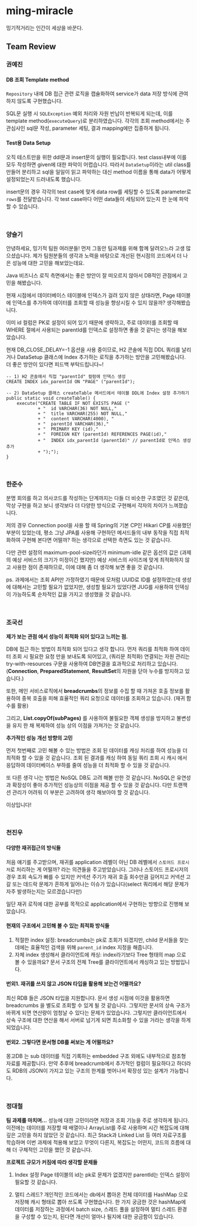# ming-miracle
밍기적거리는 인간이 세상을 바꾼다.


## Team Review

### 권예진

#### DB 조회 Template method

`Repository` 내에 DB 접근 관련 로직을 캡슐화하여 service가 data 저장 방식에 관여하지 않도록 구현했습니다.

SQL문 실행 시 `SQLException` 예외 처리와 자원 반납이 반복되게 되는데, 이를 template method(`executeQuery`)로 분리하였습니다. 각각의 조회 method에서는 주 관심사인 sql문 작성, parameter 세팅, 결과 mapping에만 집중하게 됩니다.

#### Test용 Data Setup

오직 테스트만을 위한 ddl문과 insert문의 실행이 필요합니다. test class내부에 이를 모두 작성하면 given에 대한 파악이 어렵습니다. 따라서 `DataSetup`이라는 util class를 만들어 분리하고 sql을 일일이 읽고 파악하는 대신 method 이름을 통해 data가 어떻게 설정되었는지 드러내도록 했습니다.

insert문의 경우 각각의 test case에 맞게 data row를 세팅할 수 있도록 parameter로 `rows`를 전달받습니다. 각 test case마다 어떤 data들이 세팅되어 있는지 한 눈에 파악할 수 있습니다.

<br/>

### 양슬기

안녕하세요, 밍기적 팀원 여러분들! 먼저 그동안 팀과제를 위해 함께 달려오느라 고생 많으셨습니다.
제가 팀원분들의 생각과 노력을 바탕으로 개선된 현시점의 코드에서 더 나은 성능에 대한 고민을 해보았는데요.

Java 비즈니스 로직 측면에서는 좋은 방안이 잘 떠오르지 않아서 DB적인 관점에서 고민을 해봤습니다.

현재 시점에서 데이터베이스 테이블에 인덱스가 걸려 있지 않은 상태라면, Page 테이블에 인덱스를 추가하여 데이터를 조회할 때 성능을 향상시킬 수 있지 않을까? 생각해봤습니다.

이미 id 컬럼은 PK로 설정이 되어 있기 때문에 생략하고, 주로 데이터를 조회할 때 WHERE 절에서 사용되는 parentId를 인덱스로 설정하면 좋을 것 같다는 생각을 해보았습니다.

현재 DB_CLOSE_DELAY=-1 옵션을 사용 중이므로, H2 콘솔에 직접 DDL 쿼리를 날리거나
DataSetup 클래스에 Index 추가하는 로직을 추가하는 방안을 고민해봤습니다.
더 좋은 방안이 있다면 피드백 부탁드립니다~!

```
-- 1) H2 콘솔에서 직접 "parentId" 컬럼에 인덱스 생성
CREATE INDEX idx_parentId ON "PAGE" ("parentId");
```

```
-- 2) DataSetup 클래스 createTable 메서드에서 테이블 DDL에 Index 설정 추가하기
public static void createTable() {
    execute("CREATE TABLE IF NOT EXISTS PAGE ("
            + "  id VARCHAR(36) NOT NULL,"
            + "  title VARCHAR(255) NOT NULL,"
            + "  content VARCHAR(4000), "
            + "  parentId VARCHAR(36),"
            + "  PRIMARY KEY (id),"
            + "  FOREIGN KEY (parentId) REFERENCES PAGE(id),"
            + "  INDEX idx_parentId (parentId)" // parentId로 인덱스 생성 추가
            + ");");
}
```

<br/>

### 한준수

분명 회의를 하고 의사코드를 작성하는 단계까지는 다들 더 비슷한 구조였던 것 같은데, 막상 구현을 하고 보니 생각보다 더 다양한 방식으로 구현해서 각자의 차이가 느껴졌습니다.

저의 경우 Connection pool을 사용 할 때 Spring의 기본 CP인 Hikari CP를 사용했던 부분이 있었는데, 평소 그냥 JPA를 사용해 구현하던 메서드들의 내부 동작을 직접 최적화하여 구현해 본다면 어떨까? 하는 생각으로 선택한 측면도 있는 것 같습니다.

다만 관련 설정의 maximum-pool-size라던가 minimum-idle 같은 옵션의 값은 (과제의 예상 서비스의 크기가 미정이긴 했지만) 예상 서비스의 사이즈에 맞게 최적화하지 않고 사용한 점이 존재하므로, 이에 대해 좀 더 생각해 보면 좋을 것 같습니다.

ps. 과제에서는 조회 API만 가정하였기 때문에 모처럼 UUID로 ID를 설정하였는데 생성에 대해서는 고민할 필요가 없었지만, 생성할 필요가 있었다면 JUG를 사용하여 인덱싱이 가능하도록 순차적인 값을 가지고 생성했을 것 같습니다.

<br/>

### 조국선

**제가 보는 관점 에서 성능이 최적화 되어 있다고 느끼는 점.**

DB에 접근 하는 방법이 최적화 되어 있다고 생각 합니다.
먼저 쿼리를 최적화 하여 데이터 조회 시 필요한 요청 만을 보내도록 되어있고, (쿼리문 최적화)
연결되는 자원 관리는 try-with-resources 구문을 사용하여 DB연결을 효과적으로 처리하고 있습니다.
(**Connection**, **PreparedStatement**, **ResultSet**의 자원을 닫아 누수를 방지하고 있습니다.)

또한, 메인 서비스로직에서 **breadcrumbs**의 정보를 수집 할 때 가져온 호출 정보를 활용하여 중복 호출을 피해 효율적인 
쿼리 요청으로 데이터를 조회하고 있습니다. (재귀 함수를 활용)

그리고, **List.copyOf(subPages)** 를 사용하여 불필요한 객체 생성을 방지하고 불변성을 유지 한 채 복제하여 성능 상의 이점을 가져가는 것 같습니다.

**추가적인 성능 개선 방향의 고민**

먼저 첫번째로  고민 해볼 수 있는 방법은 조회 된 데이터를 캐싱 처리를 하여 성능을 더 최적화 할 수 있을 것 같습니다.
조회 된 결과를 캐싱 하여 동일 쿼리 조회 시 캐시 에서 응답하여 데이터베이스 부하를 줄여 성능을 더 최적화 할 수 있을 것 같습니다.

또 다른 생각 나는 방법은 NoSQL DB도 고려 해볼 만한 것 같습니다.
NoSQL은 유연성과 확장성이 좋아 추가적인 성능상의 이점을 제공 할 수 있을 것 같습니다.
다만 트랜잭션 관리가 어려워 이 부분은 고려하여 생각 해보아야 할 것 같습니다.

이상입니다!

<br/>

### 천진우

#### 다양한 재귀접근의 방식들
처음 얘기를 주고받으며, 재귀를 application 레벨이 아닌 DB 레벨에서 `스토어드 프로시저`로 처리하는 게 어떨까? 라는 의견들을 주고받았습니다. 그러나 스토어드 프로시저의 경우 조회 속도가 빠를 수 있지만 커넥션 주기가 재귀 호출 회수만큼 길어지고 커넥션 고갈 또는 데드락 문제가 흔하게 일어나는 이슈가 있습니다(select 쿼리에서 해당 문제가 자주 발생하는지는 모르겠습니다만)

일단 재귀 로직에 대한 공부를 목적으로 application에서 구현하는 방향으로 진행해 보았습니다.

#### 현재의 구조에서 고민해 볼 수 있는 최적화 방식들
1. 적절한 index 설정: breadcrumbs는 pk로 조회가 되겠지만, child 문서들을 찾는데에는 효율적인 검색을 위해 `parent_id` index 지정을 해줍니다.
2. 자체 index 생성해서 클라이언트에 캐싱: index라기보다 Tree 형태의 map 으로 볼 수 있을까요? 문서 구조의 전체 Tree를 클라이언트에서 캐싱하고 있는 방법입니다. 

#### 번외1. 재귀를 쓰지 않고 JSON 타입을 활용해 보는건 어떨까요?
최신 RDB 들은 JSON 타입을 지원합니다. 문서 생성 시점에 이것을 활용하면 breadcrumbs 을 별도로 조회할 수 있게 될 것 같습니다. 그렇지만 문서의 상속 구조가 바뀌게 되면 연산량이 엄청날 수 있다는 문제가 있었습니다. 그렇지만 클라이언트에서 상속 구조에 대한 연산을 해서 서버로 넘기게 되면 최소화할 수 있을 거라는 생각을 하게 되었습니다.

#### 번외2. 그렇다면 문서형 DB를 써보는 게 어떨까요?
몽고DB 는 sub 데이터를 직접 기록하는 embedded 구조 외에도 내부적으로 참조형 자료를 제공합니다. 만약 추후에 breadcrumb에서 추가적인 컬럼이 필요하다고 하더라도 RDB의 JSON이 가지고 있는 구조의 한계를 벗어나서 확장성 있는 설계가 가능합니다.

<br/>

### 정대철

**팀 과제를 마치며…**
성능에 대한 고민이라면 저장과 조회 기능을 주로 생각하게 됩니다. 이전에는 데이터를 저장할 때 배열이나 ArrayList를 주로 사용하며 시간 복잡도에 대해 깊은 고민을 하지 않았던 것 같습니다. 최근 Stack과 Linked List 등 여러 자료구조를 학습하며 이번 과제에 적용해 보았고 무엇이 다른지, 복잡도는 어떤지, 코드의 흐름에 대해 더 구체적인 고민을 했던 것 같습니다.
<br>

**프로젝트 규모가 커짐에 따라 생각할 문제들**
1. Index 설정
Page 테이블의 id는 pk로 문제가 없겠지만 parentId는 인덱스 설정이 필요할 것 같습니다.

2. 멀티 스레드?
개인적인 코드에서는 db에서 뽑아온 전체 데이터를 HashMap <id : Page>으로 저장해 캐시 형태로 뽑아 쓰도록 구현했습니다. 한 가지 궁금한 것은 hashMap에 데이터를 저장하는 과정에서 batch size, 스레드 풀을 설정하여 멀티 스레드 환경을 구성할 수 있는지, 된다면 개선이 얼마나 될지에 대한 궁금함이 있습니다.
